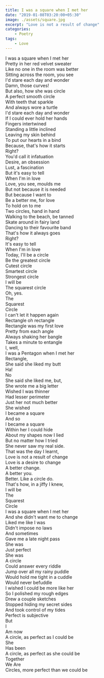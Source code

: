 ```yaml
---
title: I was a square when I met her
date: "2019-01-08T03:20:00+05:30"
image: ./assets/square.jpg
excerpt: "Love is not a result of change"
categories:
    - Poetry
tags:
    - Love
---
```


I was a square when I met her  
Pretty in her red velvet sweater  
Like no one in the room was better  
Sitting across the room, you see  
I'd stare each day and wonder  
Damn, those curves!  
But also, how she was circle  
A perfect smooth circle  
With teeth that sparkle  
And always wore a turtle  
I'd stare each day and wonder  
If I could ever hold her hands  
Fingers intertwined  
Standing a little inclined  
Leaving my skin behind  
To put our hearts in a bind  
Because, that's how it starts  
Right?  
You'd call it infatuation  
Desire, an obsession  
Lust, a fascination  
But it's easy to tell  
When I'm in love  
Love, you see, moulds me  
But not because it is needed  
But because I want to  
Be a better me, for love  
To hold on to me  
Two circles, hand in hand  
Walking to the beach, be tanned  
Skate around in fairy land  
Dancing to their favourite band  
That's how it always goes  
Right?  
It's easy to tell  
When I'm in love  
Today, I'll be a circle  
Be the greatest circle  
Cutest circle  
Smartest circle  
Strongest circle  
I will be  
The squarest circle  
Oh, yes.  
The  
Squarest  
Circle  
I can't let it happen again  
Rectangle oh rectangle  
Rectangle was my first love  
Pretty from each angle  
Always shaking her bangle  
Takes a minute to entangle  
I, well,  
I was a Pentagon when I met her  
Rectangle,  
She said she liked my butt  
Ha!  
No  
She said she liked me, but,  
She wrote me a big letter  
Wished I was thinner  
Had lesser perimeter  
Just her not much better  
She wished  
I became a square  
And so  
I became a square  
Within her I could hide  
About my shapes now I lied  
But no matter how I tried  
She never saw my real side.  
That was the day I learnt,  
Love is not a result of change  
Love is a desire to change  
A better change.  
A better you.  
Better. Like a circle do.  
That's how, in a jiffy I knew,  
I will be  
The  
Squarest  
Circle  
I was a square when I met her  
And she didn't want me to change  
Liked me like I was  
Didn't impose no laws  
And sometimes  
Gave me a late night pass  
She was  
Just perfect  
She was  
A circle  
Could answer every riddle  
Jump over all my rainy puddle  
Would hold me tight in a cuddle  
Would never befuddle  
I wished I could be more like her  
So I polished my rough edges  
Drew a couple sketches  
Stopped hiding my secret sides  
And took control of my tides  
Perfect is subjective  
But  
I  
Am now  
A circle, as perfect as I could be  
She  
Has been  
A circle, as perfect as she could be  
Together  
We Are  
Circles, more perfect than we could be
